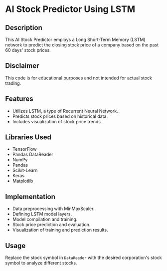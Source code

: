 # AI Stock Predictor Using LSTM

## Description
This AI Stock Predictor employs a Long Short-Term Memory (LSTM) network to predict the closing stock price of a company based on the past 60 days' stock prices. 

## Disclaimer
This code is for educational purposes and not intended for actual stock trading.

## Features
- Utilizes LSTM, a type of Recurrent Neural Network.
- Predicts stock prices based on historical data.
- Includes visualization of stock price trends.

## Libraries Used
- TensorFlow
- Pandas DataReader
- NumPy
- Pandas
- Scikit-Learn
- Keras
- Matplotlib

## Implementation
- Data preprocessing with MinMaxScaler.
- Defining LSTM model layers.
- Model compilation and training.
- Stock price prediction and evaluation.
- Visualization of training and prediction results.

## Usage
Replace the stock symbol in `DataReader` with the desired corporation's stock symbol to analyze different stocks.


